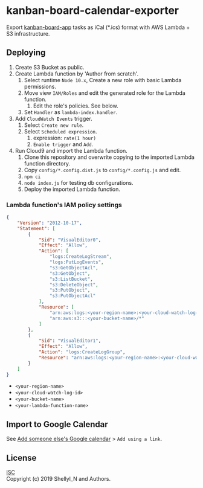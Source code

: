 # kanban-board-calendar-exporter

Export [kanban-board-app](https://github.com/shellyln/kanban-board-app) tasks as iCal (*.ics) format
with AWS Lambda + S3 infrastructure.



## Deploying

1. Create S3 Bucket as public.
1. Create Lambda function by 'Author from scratch'.
    1. Select runtime `Node 10.x`, Create a new role with basic Lambda permissions.
    1. Move view `IAM/Roles` and edit the generated role for the Lambda function.
        1. Edit the role's policies. See below.
    1. Set `Handler` as `lambda-index.handler`.
1. Add `CloudWatch Events` trigger.
    1. Select `Create new rule`.
    1. Select `Scheduled expression`.
        1. expression: `rate(1 hour)`
        1. `Enable trigger` and `Add`.
1. Run Cloud9 and import the Lambda function.
    1. Clone this repository and overwrite copying to the imported Lambda function directory.
    1. Copy `config/*.config.dist.js` to `config/*.config.js` and edit.
    1. `npm ci`
    1. `node index.js` for testing db configurations.
    1. Deploy the imported Lambda function.



### Lambda function's IAM policy settings

```json
{
    "Version": "2012-10-17",
    "Statement": [
        {
            "Sid": "VisualEditor0",
            "Effect": "Allow",
            "Action": [
                "logs:CreateLogStream",
                "logs:PutLogEvents",
                "s3:GetObjectAcl",
                "s3:GetObject",
                "s3:ListBucket",
                "s3:DeleteObject",
                "s3:PutObject",
                "s3:PutObjectAcl"
            ],
            "Resource": [
                "arn:aws:logs:<your-region-name>:<your-cloud-watch-log-id>:log-group:/aws/lambda/<your-lambda-function-name>:*",
                "arn:aws:s3:::<your-bucket-name>/*"
            ]
        },
        {
            "Sid": "VisualEditor1",
            "Effect": "Allow",
            "Action": "logs:CreateLogGroup",
            "Resource": "arn:aws:logs:<your-region-name>:<your-cloud-watch-log-id>:*"
        }
    ]
}
```

* `<your-region-name>`
* `<your-cloud-watch-log-id>`
* `<your-bucket-name>`
* `<your-lambda-function-name>`



## Import to Google Calendar

See [Add someone else's Google calendar](https://support.google.com/calendar/answer/37100) > `Add using a link`.



## License
[ISC](https://github.com/shellyln/kanban-board-calendar-exporter/blob/master/LICENSE.md)  
Copyright (c) 2019 Shellyl_N and Authors.
